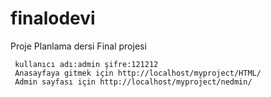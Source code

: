 # finalodevi
Proje Planlama dersi  Final projesi 

     kullanıcı adı:admin şifre:121212 
     Anasayfaya gitmek için http://localhost/myproject/HTML/
     Admin sayfası için http://localhost/myproject/nedmin/
